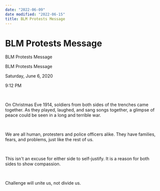 ```yaml
---
date: "2022-06-09"
date modified: "2022-06-15"
title: BLM Protests Message
---
```


# BLM Protests Message
BLM Protests Message

BLM Protests Message

Saturday, June 6, 2020

9:12 PM

 

On Christmas Eve 1914, soldiers from both sides of the trenches came together. As they played, laughed, and sang songs together, a glimpse of peace could be seen in a long and terrible war.

 

We are all human, protesters and police officers alike. They have families, fears, and problems, just like the rest of us.

 

This isn't an excuse for either side to self-justify. It is a reason for both sides to show compassion.

 

Challenge will unite us, not divide us.

